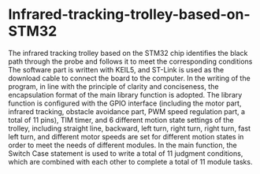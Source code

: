 # Infrared-tracking-trolley-based-on-STM32
The infrared tracking trolley based on the STM32 chip identifies the black path through the probe and follows it to meet the corresponding conditions
The software part is written with KEIL5, and ST-Link is used as the download cable to connect the board to the computer. In the writing of the program, in line with the principle of clarity and conciseness, the encapsulation format of the main library function is adopted. The library function is configured with the GPIO interface (including the motor part, infrared tracking, obstacle avoidance part, PWM speed regulation part, a total of 11 pins), TIM timer, and 6 different motion state settings of the trolley, including straight line, backward, left turn, right turn, right turn, fast left turn, and different motor speeds are set for different motion states in order to meet the needs of different modules. In the main function, the Switch Case statement is used to write a total of 11 judgment conditions, which are combined with each other to complete a total of 11 module tasks.
